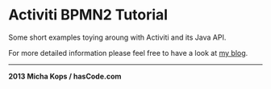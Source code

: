 # Activiti BPMN2 Tutorial

Some short examples toying aroung with Activiti and its Java API.

For more detailed information please feel free to have a look at [my blog].

----

**2013 Micha Kops / hasCode.com**

   [my blog]:http://www.hascode.com/
